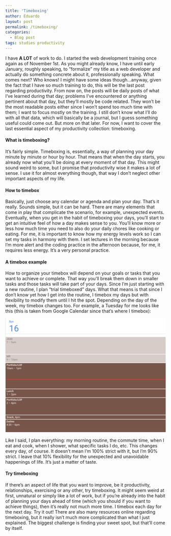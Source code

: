 ```yaml
---
title: 'Timeboxing'
author: Eduardo
layout: post
permalink: /timeboxing/
categories:
  - Blog post
tags: studies productivity
---
```

I have **A LOT** of work to do. I started the web development training once again as of November 1st. As you might already know, I have until early January, roughly speaking, to “formalize” my title as a web developer and actually do something concrete about it, professionally speaking. What comes next? Who knows! I might have some ideas though…anyway, given the fact that I have so much training to do, this will be the last post regarding productivity. From now on, the posts will be daily posts of what I’ve learned during that day; problems I’ve encountered or anything pertinent about that day, but they’ll mostly be code related. They won’t be the most readable posts either since I won’t spend too much time with them; I want to focus mostly on the training. I still don’t know what I’ll do with all that data, which will basically be a journal, but I guess something useful could come out. But more on that later. For now, I want to cover the last essential aspect of my productivity collection: timeboxing.

#### What is timeboxing?
It’s fairly simple. Timeboxing is, essentially, a way of planning your day minute by minute or hour by hour. That means that when the day starts, you already now what you’ll be doing at every moment of that day. This might sound weird to some, but I promise that productivity wise it makes a lot of sense. I use it for almost everything though, that way I don’t neglect other important aspects of my life.

#### How to timebox
Basically, just choose any calendar or agenda and plan your day. That’s it really. Sounds simple, but it can be hard. There are many elements that come in play that complicate the scenario, for example, unexpected events. Eventually, when you get in the habit of timeboxing your days, you’ll start to get an intuitive feel of how a day makes sense to you. You’ll know more or less how much time you need to also do your daily chores like cooking or eating. For me, it is important to know how my energy levels work so I can set my tasks in harmony with them. I set lectures in the morning because I’m more alert and the coding practice in the afternoon because, for me, it requires less energy. It’s a very personal practice.

#### A timebox example
How to organize your timebox will depend on your goals or tasks that you want to achieve or complete. That way you’ll break them down in smaller tasks and those tasks will take part of your days. Since I’m just starting with a new routine, I plan “trial timeboxed” days. What that means is that since I don’t know yet how I get into the routine, I timebox my days but with flexibility to modify them until I hit the spot. Depending on the day of the week, my timebox changes too. For example, a Tuesday for me looks like this (this is taken from Google Calendar since that’s where I timebox):

![Timebox example](../assets/img/timebox.png "Timebox example")

Like I said, I plan everything: my morning routine, the commute time, when I eat and cook, when I shower, what specific tasks I do, etc. This changes every day, of course. It doesn’t mean I’m 100% strict with it, but I’m 90% strict. I leave that 10% flexibility for the unexpected and unavoidable happenings of life. It’s just a matter of taste.

#### Try timeboxing
If there’s an aspect of life that you want to improve, be it productivity, relationships, exercising or any other, try timeboxing. It might seem weird at first, unnatural or simply like a lot of work, but if you’re already into the habit of planning your days ahead of time (which you should if you want to achieve things), then it’s really not much more time. I timebox each day for the next day. Try it out! There are also many resources online regarding timeboxing, but it really isn’t much more complicated than what I just explained. The biggest challenge is finding your sweet spot, but that’ll come by itself.